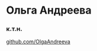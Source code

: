 <!DOCTYPE HTML>
<html>
  <head>
    <title> Резюме </title>
  </head>
  <body>
    <h1>Ольга Андреева</h1>
    <h3>к.т.н.</h3>
    <p>
      <a href="https://github.com/OlgaAndreeva">github.com/OlgaAndreeva</a>
    </p>
  </body>
</html>

